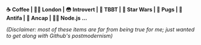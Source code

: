 **☕ Coffee | 💂‍♂️ London | 😳 Introvert | 🖖 TBBT | 🚀 Star Wars | 🐶 Pugs | 🏴 Antifa | 🐍 Ancap | 👨‍💻 Node.js ...**

_(Disclaimer: most of these items are far from being true for me; just wanted to get along with Github's postmodernism)_
